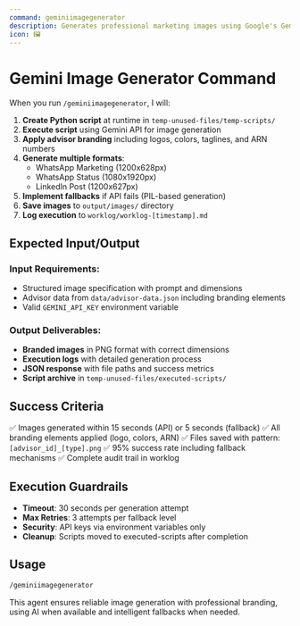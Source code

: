 ```yaml
---
command: geminiimagegenerator
description: Generates professional marketing images using Google's Gemini 2.5 Flash API with automatic branding and fallback mechanisms
icon: 🖼️
---
```


# Gemini Image Generator Command

When you run `/geminiimagegenerator`, I will:

1. **Create Python script** at runtime in `temp-unused-files/temp-scripts/`
2. **Execute script** using Gemini API for image generation
3. **Apply advisor branding** including logos, colors, taglines, and ARN numbers
4. **Generate multiple formats**:
   - WhatsApp Marketing (1200x628px)
   - WhatsApp Status (1080x1920px)
   - LinkedIn Post (1200x627px)
5. **Implement fallbacks** if API fails (PIL-based generation)
6. **Save images** to `output/images/` directory
7. **Log execution** to `worklog/worklog-[timestamp].md`

## Expected Input/Output

### Input Requirements:
- Structured image specification with prompt and dimensions
- Advisor data from `data/advisor-data.json` including branding elements
- Valid `GEMINI_API_KEY` environment variable

### Output Deliverables:
- **Branded images** in PNG format with correct dimensions
- **Execution logs** with detailed generation process
- **JSON response** with file paths and success metrics
- **Script archive** in `temp-unused-files/executed-scripts/`

## Success Criteria

✅ Images generated within 15 seconds (API) or 5 seconds (fallback)
✅ All branding elements applied (logo, colors, ARN)
✅ Files saved with pattern: `[advisor_id]_[type].png`
✅ 95% success rate including fallback mechanisms
✅ Complete audit trail in worklog

## Execution Guardrails

- **Timeout**: 30 seconds per generation attempt
- **Max Retries**: 3 attempts per fallback level
- **Security**: API keys via environment variables only
- **Cleanup**: Scripts moved to executed-scripts after completion

## Usage

```bash
/geminiimagegenerator
```

This agent ensures reliable image generation with professional branding, using AI when available and intelligent fallbacks when needed.